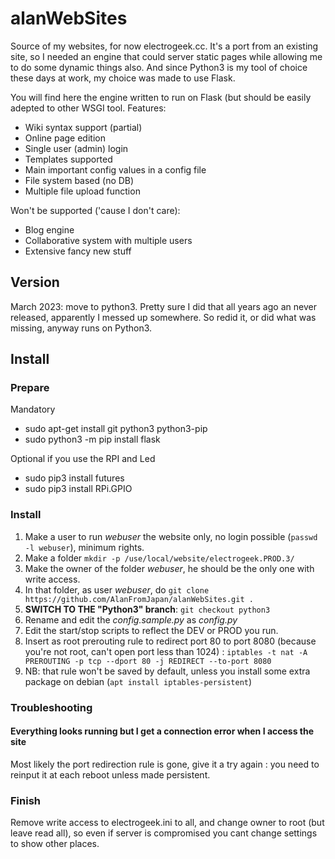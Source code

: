 # alanWebSites
Source of my websites, for now electrogeek.cc. It's a port from an existing site, so I needed an engine that could server static pages while allowing me to do some dynamic things also.
And since Python3 is my tool of choice these days at work, my choice was made to use Flask.

You will find here the engine written to run on Flask (but should be easily adepted to other WSGI tool.
Features:
* Wiki syntax support (partial)
* Online page edition
* Single user (admin) login
* Templates supported
* Main important config values in a config file
* File system based (no DB)
* Multiple file upload function

Won't be supported ('cause I don't care):
* Blog engine
* Collaborative system with multiple users
* Extensive fancy new stuff

## Version

March 2023: move to python3. Pretty sure I did that all years ago an never released, apparently I messed up somewhere. So redid it, or did what was missing, anyway runs on Python3.

## Install

### Prepare

Mandatory
* sudo apt-get install git python3 python3-pip
* sudo python3 -m pip install flask

Optional if you use the RPI and Led
* sudo pip3 install futures
* sudo pip3 install RPi.GPIO

### Install

1. Make a user to run _webuser_ the website only, no login possible (`passwd -l webuser`), minimum rights.  
1. Make a folder `mkdir -p /use/local/website/electrogeek.PROD.3/`
1. Make the owner of the folder _webuser_, he should be the only one with write access.  
1. In that folder, as user _webuser_, do `git clone https://github.com/AlanFromJapan/alanWebSites.git .`
1. **SWITCH TO THE "Python3" branch**: `git checkout python3`
1. Rename and edit the _config.sample.py_ as _config.py_  
1. Edit the start/stop scripts to reflect the DEV or PROD you run.  
1. Insert as root prerouting rule to redirect port 80 to port 8080 (because you're not root, can't open port less than 1024) : `iptables -t nat -A PREROUTING -p tcp --dport 80 -j REDIRECT --to-port 8080  `
1. NB: that rule won't be saved by default, unless you install some extra package on debian (`apt install iptables-persistent`)

### Troubleshooting

#### Everything looks running but I get a connection error when I access the site
Most likely the port redirection rule is gone, give it a try again : you need to reinput it at each reboot unless made persistent.

### Finish  
Remove write access to electrogeek.ini to all, and change owner to root (but leave read all), so even if server is compromised you cant change settings to show other places.  


